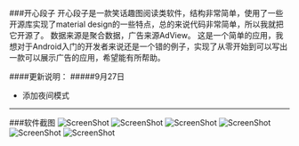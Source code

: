 ###开心段子
开心段子是一款笑话趣图阅读类软件，结构非常简单，使用了一些开源库实现了material design的一些特点，总的来说代码非常简单，所以我就把它开源了。
数据来源是聚合数据，广告来源AdView。
这是一个简单的应用，我想对于Android入门的开发者来说还是一个错的例子，实现了从零开始到可以写出一款可以展示广告的应用，希望能有所帮助。

####更新说明：
#####9月27日
- 添加夜间模式

- - - - - - - - - - - - - - - - - - - - - - - - - - - - 


###软件截图
![ScreenShot](https://github.com/Panl/OneJoke/blob/master/screenshorts/onejoke_1.png)
![ScreenShot](https://github.com/Panl/OneJoke/blob/master/screenshorts/onejoke_2.png)
![ScreenShot](https://github.com/Panl/OneJoke/blob/master/screenshorts/onejoke_3.png)
![ScreenShot](https://github.com/Panl/OneJoke/blob/master/screenshorts/onejoke_4.png)
![ScreenShot](https://github.com/Panl/OneJoke/blob/master/screenshorts/onejoke_5.png)
![ScreenShot](https://github.com/Panl/OneJoke/blob/master/screenshorts/onejoke_6.png)
